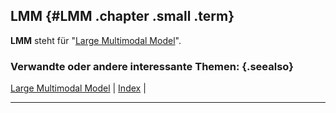## LMM {#LMM .chapter .small .term}

**LMM** steht für "[Large Multimodal Model](#Large-Multimodal-Model)".

### Verwandte oder andere interessante Themen: {.seealso}

[Large Multimodal Model](#Large-Multimodal-Model) |
[Index](#Index) |

----


